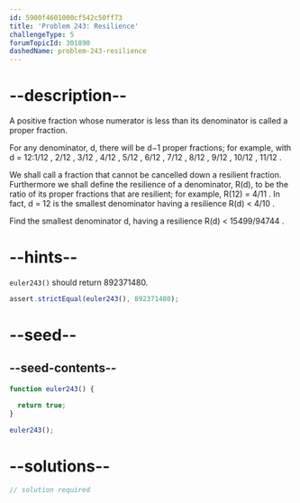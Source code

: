 ```yaml
---
id: 5900f4601000cf542c50ff73
title: 'Problem 243: Resilience'
challengeType: 5
forumTopicId: 301890
dashedName: problem-243-resilience
---
```


# --description--

A positive fraction whose numerator is less than its denominator is called a proper fraction.

For any denominator, d, there will be d−1 proper fractions; for example, with d = 12:1/12 , 2/12 , 3/12 , 4/12 , 5/12 , 6/12 , 7/12 , 8/12 , 9/12 , 10/12 , 11/12 .

We shall call a fraction that cannot be cancelled down a resilient fraction. Furthermore we shall define the resilience of a denominator, R(d), to be the ratio of its proper fractions that are resilient; for example, R(12) = 4/11 . In fact, d = 12 is the smallest denominator having a resilience R(d) &lt; 4/10 .

Find the smallest denominator d, having a resilience R(d) &lt; 15499/94744 .

# --hints--

`euler243()` should return 892371480.

```js
assert.strictEqual(euler243(), 892371480);
```

# --seed--

## --seed-contents--

```js
function euler243() {

  return true;
}

euler243();
```

# --solutions--

```js
// solution required
```
